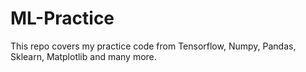 # ML-Practice

This repo covers my practice code from Tensorflow, Numpy, Pandas, Sklearn, Matplotlib and many more. 
